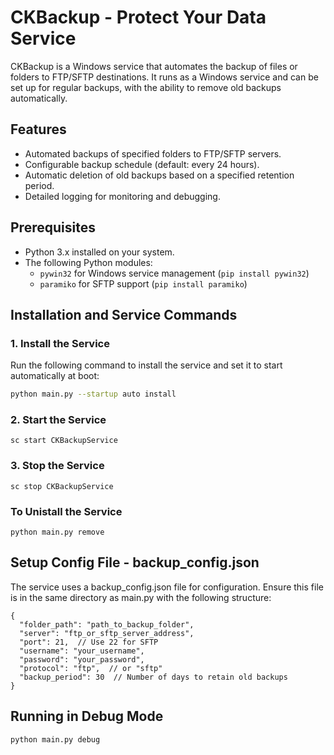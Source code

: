 # CKBackup - Protect Your Data Service

CKBackup is a Windows service that automates the backup of files or folders to FTP/SFTP destinations. It runs as a Windows service and can be set up for regular backups, with the ability to remove old backups automatically.

## Features
- Automated backups of specified folders to FTP/SFTP servers.
- Configurable backup schedule (default: every 24 hours).
- Automatic deletion of old backups based on a specified retention period.
- Detailed logging for monitoring and debugging.

## Prerequisites
- Python 3.x installed on your system.
- The following Python modules:
  - `pywin32` for Windows service management (`pip install pywin32`)
  - `paramiko` for SFTP support (`pip install paramiko`)

## Installation and Service Commands

### 1. Install the Service
Run the following command to install the service and set it to start automatically at boot:
```bash
python main.py --startup auto install
```
### 2. Start the Service
```
sc start CKBackupService
```
### 3. Stop the Service
```
sc stop CKBackupService
```
### To Unistall the Service
```
python main.py remove
```
## Setup Config File - backup_config.json
The service uses a backup_config.json file for configuration. Ensure this file is in the same directory as main.py with the following structure:
```
{
  "folder_path": "path_to_backup_folder",
  "server": "ftp_or_sftp_server_address",
  "port": 21,  // Use 22 for SFTP
  "username": "your_username",
  "password": "your_password",
  "protocol": "ftp",  // or "sftp"
  "backup_period": 30  // Number of days to retain old backups
}
```
## Running in Debug Mode
```
python main.py debug
```
